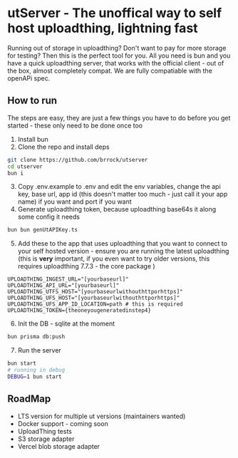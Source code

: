# utServer - The **unoffical** way to self host **uploadthing**, lightning fast

Running out of storage in uploadthing? Don't want to pay for more storage for testing? Then this is the perfect tool for you. All you need is bun and you have a quick uploadthing server, that works with the official client - out of the box, almost completely compat. We are fully compatiable with the openAPi spec. 

## How to run

The steps are easy, they are just a few things you have to do before you get started - these only need to be done once too

1. Install bun
2. Clone the repo and install deps

```sh
git clone https://github.com/brrock/utserver
cd utserver
bun i
```

3. Copy .env.example to .env and edit the env variables, change the api key, base url, app id (this doesn't matter too much - just call it your app name) if you want and port if you want
4. Generate uploadthing token, because uploadthing base64s it along some config it needs

```sh
bun bun genUtAPIKey.ts
```

5. Add these to the app that uses uploadthing that you want to connect to your self hosted version - ensure you are running the latest uploadthing (this is **very** important, if you even want to try older versions, this requires uploadthing 7.7.3 - the core package )

```dotenv
UPLOADTHING_INGEST_URL="[yourbaseurl]"
UPLOADTHING_API_URL="[yourbaseurl]"
UPLOADTHING_UTFS_HOST="[yourbaseurlwithouthttporhttps]"
UPLOADTHING_UFS_HOST="[yourbaseurlwithouthttporhttps]"
UPLOADTHING_UFS_APP_ID_LOCATION=path # this is required
UPLOADTHING_TOKEN={theoneyougeneratedinstep4}
```
6. Init the DB - sqlite at the moment
```sh
bun prisma db:push
``` 
7. Run the server

```sh
bun start
# running in debug 
DEBUG=1 bun start
```

## RoadMap
- LTS version for multiple ut versions (maintainers wanted)
- Docker support - coming soon
- UploadThing tests
- S3 storage adapter 
- Vercel blob storage adapter
